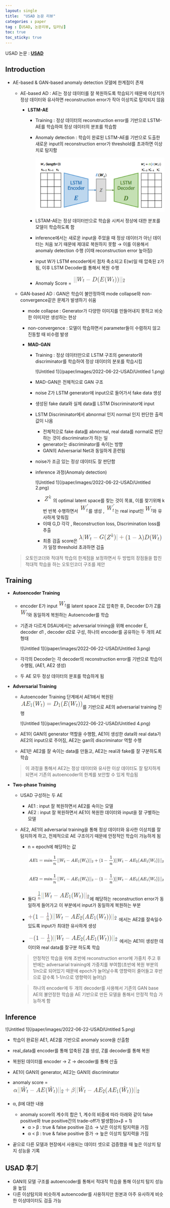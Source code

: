 ```yaml
---
layout: single
title:  "USAD 논문 리뷰"
categories : paper
tag : [USAD, 논문리뷰, 딥러닝]
toc: true
toc_sticky: true
---
```


USAD 논문 : [**USAD**](https://dl.acm.org/doi/pdf/10.1145/3394486.3403392)



## Introduction

- AE-based & GAN-based anomaly detection 모델에 한계점이 존재
    - AE-based AD : AE는 정상 데이터를 잘 복원하도록 학습되기 때문에 이상치가 정상 데이터와 유사하면  reconstruction error가 작아 이상치로 탐지되지 않음
        - **LSTM-AE**
            - Training : 정상 데이터의 reconstruction error를 기반으로 LSTM-AE를 학습하여 정상 데이터의 분포를 학습함
            - Anomaly detection : 학습이 완료된 LSTM-AE를 기반으로 도출한 새로운 input의 reconstruction error가 threshold를 초과하면 이상치로 탐지함
            
              ![Untitled](/paper/images/2022-06-22-USAD/Untitled.png)
            
            - LSTAM-AE는 정상 데이터만으로 학습을 시켜서 정상에 대한 분포를 모델이 학습하도록 함
            - inference에서는 새로운 input을 주었을 때 정상 데이터가 아닌 데이터는 처음 보기 때문에 제대로 복원하지 못함 → 이를 이용해서 anomaly detection 수행 (이때 reconstruction error 높아짐)
            - input W가 LSTM encoder에서 점차 축소되고 E(w)일 때 압축된 z가 됨, 이후 LSTM Decoder를 통해서 복원 수행
            - Anomaly Score = ![image-20220622095012956](/paper/images/2022-06-22-USAD/image-20220622095012956.png)
        
    - GAN-based AD : GAN은 학습이 불안정하여 mode collapse와 non-convergence같은 문제가 발생하기 쉬움
        - mode collapse :  Generator가 다양한 이미지를 만들어내지 못하고 비슷한 이미지만 생성하는 현상
        - non-convergence : 모델이 학습하면서 parameter들이 수렴하지 않고 진동할 때 비수렴 발생
        - **MAD-GAN**
          
            - Training : 정상 데이터만으로 LSTM 구조의 generator와 discriminator를 학습하여 정상 데이터의 분포를 학습시킴
            
              ![Untitled 1](/paper/images/2022-06-22-USAD/Untitled 1.png)
            
            - MAD-GAN은 전체적으로 GAN 구조
            - noise Z가 LSTM generator에 input으로 들어가서 fake data 생성
            - 생성된 fake data와 실제 data를 LSTM Discriminator에 input
            - LSTM Discriminator에서 abnormal 인지 normal 인지 판단한 출력값이 나옴
                - 전체적으로 fake data를 abnormal, real data를 normal로 판단하는 것이 discriminator가 하는 일
                - generator는 discriminator를 속이는 방향
                - GAN의 Adversarial Net과 동일하게 훈련됨
            - noise가 조금 있는 정상 데이터도 잘 판단함
            - inference 과정(Anomaly detection)
              
                ![Untitled 1](/paper/images/2022-06-22-USAD/Untitled 2.png)
                
                - ![image-20220622095507458](/paper/images/2022-06-22-USAD/image-20220622095507458.png) 의 optimal latent space를 찾는 것이 목표, 이를 찾기위해 k번 반복 수행하면서 ![image-20220622095533827](/paper/images/2022-06-22-USAD/image-20220622095533827.png)를 생성 , ![image-20220622095533827](/paper/images/2022-06-22-USAD/image-20220622095533827.png)는 real input인 ![image-20220622095614497](/paper/images/2022-06-22-USAD/image-20220622095614497.png)와 유사하게 맞춰짐
                - 이때 G,D 각각 , Reconstruction loss, Discrimination loss를 추출
                - 최종 검출 score은 ![image-20220622095640449](/paper/images/2022-06-22-USAD/image-20220622095640449.png)가 일정  threshold 초과하면 검출
            
    
    
    
    > 오토인코더와 적대적 학습의 한계점을 보정하면서 두 방법의 장점들을 합친 적대적 학습을 하는 오토인코더 구조를 제안





## Training

- **Autoencoder Training**
    - encoder E가 input ![Untitled 1](/paper/images/2022-06-22-USAD/image-20220622095614497.png)를 latent space Z로 압축한 후, Decoder D가 Z를 ![Untitled 1](/paper/images/2022-06-22-USAD/image-20220622095614497.png)와 동일하게 복원하는 Autoencoder를 학습
    
    - 기존과 다르게 DSAU에서는 adversarial trining을 위해 encoder E, decoder d1 , decoder d2로 구성, 하나의 encoder를 공유하는 두 개의 AE 형태
    
      ![Untitled 1](/paper/images/2022-06-22-USAD/Untitled 3.png)
    
    - 각각의 Decoder는 각 decoder의 reconstruction error를 기반으로 학습이 수행됨, (AE1, AE2 생성)
    
    - 두 AE 모두 정상 데이터의 분포를 학습하게 됨
    
      
    
- **Adversarial Training**
    - Autoencoder Training 단계에서 AE1에서 복원된 ![image-20220622100136622](/paper/images/2022-06-22-USAD/image-20220622100136622.png)를 기반으로 AE의 adversarial training 진행
      
        ![Untitled 1](/paper/images/2022-06-22-USAD/Untitled 4.png)
        
    - AE1이 GAN의  generator 역할을 수행함, AE1이 생성한 data와 real data가 AE2의 input으로 주어짐, AE2는 gan의 discriminator 역할 수행
    - AE1은 AE2를 잘 속이는 data를 만들고, AE2는 real과 fake를 잘 구분하도록 학습
    
    > 이 과정을 통해서 AE2는 정상 데이터와 유사한 이상 데이터도 잘 탐지하게 되면서 기존의 autoencoder의 한계를 보안할 수 있게 학습됨
    
    
    
- **Two-phase Training**
    - USAD 구성하는 두 AE
        - AE1 : input 잘 복원하면서 AE2를 속이는 모델
        - AE2 : input 잘 복원하면서 AE1이 복원한 데이터와 input을 잘 구별하는 모델
        
    - AE2, AE1의 adversarial training을 통해 정상 데이터와 유사한 이상치를 잘 탐지하게 하고, 전체적으로 AE 구조이기 때문에 안정적인 학습이 가능하게 됨
        - n = epoch에 해당하는 값
        
          ![image-20220622100234737](/paper/images/2022-06-22-USAD/image-20220622100234737.png)
        
          ![image-20220622100311747](/paper/images/2022-06-22-USAD/image-20220622100311747.png)
        
        - 둘다 ![image-20220622100343256](/paper/images/2022-06-22-USAD/image-20220622100343256.png)에 해당하는 reconstruction error가 동일하게 들어가고 이 부분에서 input가 동일하게 복원하는 부분
        - ![image-20220622100410708](/paper/images/2022-06-22-USAD/image-20220622100410708.png) 에서는 AE2를 잘속일수 있도록 input가 최대한 유사하게 생성
        - ![image-20220622100455122](/paper/images/2022-06-22-USAD/image-20220622100455122.png) 에서는 AE1이 생성한 데이터와 real data를 잘구분 하도록 학습
        
        > 안정적인 학습을 위해 초반에 reconstruction error에 가중치 주고 후반에는 adversarial training에 가중치를 부여함(초반에 복원 부분의 1/n으로 되어있기 때문에 epoch가 늘어날수록 영향력이 줄어들고 후반으로 갈수록 1-1/n으로 영향력이 늘어남)
        > 
        
        > 하나의 encoder에 두 개의 decoder를 사용해서 기존의 GAN base AE의 불안정한 학습을 AE 기반으로 만든 모델을 통해서 안정적 학습 가능하게 함
        > 
        





## Inference

![Untitled 1](/paper/images/2022-06-22-USAD/Untitled 5.png)

- 학습이 완료된 AE1, AE2를 기반으로 anomaly score을 산출함
- real_data를 encoder를 통해 압축된 Z를 생성, Z를 decoder를 통해 복원
- 복원된 데이터를 encoder → Z → decoder를 통해 산출
- AE1이 GAN의 generator, AE2는 GAN의 discriminator
- anomaly score = ![image-20220622100546892](/paper/images/2022-06-22-USAD/image-20220622100546892.png)

- α, β에 대한 내용
    - anomaly score의 계수의 합은 1, 계수의 비중에 따라 아래와 같이 false positive와 true positive간의 trade-off가 발생함(α+β = 1)
        - α > β : true & false positive 감소 → 낮은 이상치 탐지력을 가짐
        - α < β : true & false positive 증가 → 높은 이상치 탐지력을 가짐

- 끝으로 다른 모델과 현장에서 사용되는 데이터 셋으로 검증했을 때 높은 이상치 탐지 성능을 기록





## USAD 후기

- GAN의 모델 구조를 autoencoder를 통해서 적대적 학습을 통해 이상치 탐지 성능을 높임
- 다른 이상탐지와 비슷하게 autoencoder를 사용하지만 원본과 아주 유사하게 비슷한 이상데이터도 검출 가능